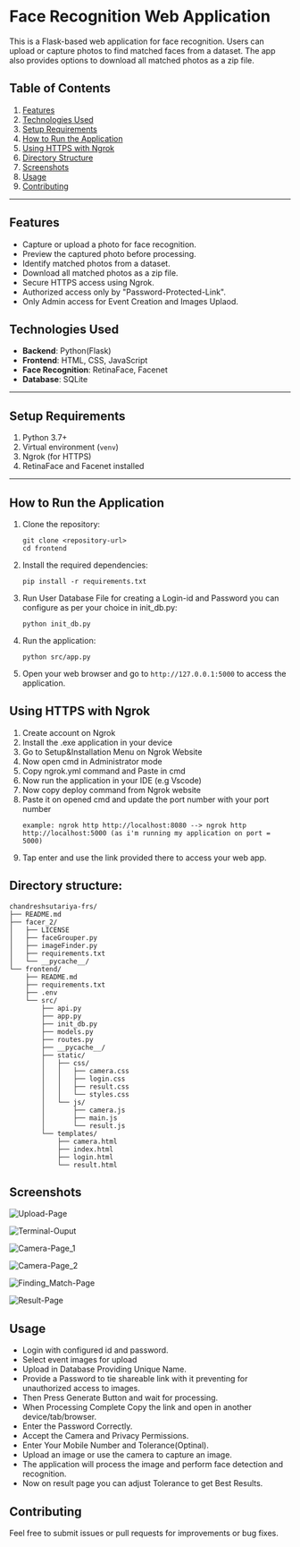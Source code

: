 # Face Recognition Web Application

This is a Flask-based web application for face recognition. Users can upload or capture photos to find matched faces from a dataset. The app also provides options to download all matched photos as a zip file.

## Table of Contents
1. [Features](#features)
2. [Technologies Used](#technologies-used)
3. [Setup Requirements](#setup-requirements)
4. [How to Run the Application](#how-to-run-the-application)
5. [Using HTTPS with Ngrok](#using-https-with-ngrok)
6. [Directory Structure](#directory-structure)
7. [Screenshots](#screenshots)
8. [Usage](#usage)
9. [Contributing](#contributing)

---

## Features
- Capture or upload a photo for face recognition.
- Preview the captured photo before processing.
- Identify matched photos from a dataset.
- Download all matched photos as a zip file.
- Secure HTTPS access using Ngrok.
- Authorized access only by "Password-Protected-Link".
- Only Admin access for Event Creation and Images Uplaod.

## Technologies Used
- **Backend**: Python(Flask)
- **Frontend**: HTML, CSS, JavaScript
- **Face Recognition**: RetinaFace, Facenet
- **Database**: SQLite

---

## Setup Requirements
1. Python 3.7+
2. Virtual environment (`venv`)
3. Ngrok (for HTTPS)
4. RetinaFace and Facenet installed

---

## How to Run the Application

1. Clone the repository:
   ```
   git clone <repository-url>
   cd frontend
   ```

2. Install the required dependencies:
   ```
   pip install -r requirements.txt
   ```

3. Run User Database File for creating a Login-id and Password you can configure as per your choice in init_db.py:
   ```
   python init_db.py
   ```

4. Run the application:
   ```
   python src/app.py
   ```

5. Open your web browser and go to `http://127.0.0.1:5000` to access the application.


## Using HTTPS with Ngrok
1. Create account on Ngrok
2. Install the .exe application in your device
3. Go to Setup&Installation Menu on Ngrok Website
3. Now open cmd in Administrator mode
4. Copy ngrok.yml command and Paste in cmd
5. Now run the application in your IDE (e.g Vscode)
6. Now copy deploy command from Ngrok website
7. Paste it on opened cmd and update the port number with your port number
   ```
   example: ngrok http http://localhost:8080 --> ngrok http http://localhost:5000 (as i'm running my application on port = 5000)
   ```
8. Tap enter and use the link provided there to access your web app.

## Directory structure:

    chandreshsutariya-frs/
    ├── README.md
    ├── facer_2/
    │   ├── LICENSE
    │   ├── faceGrouper.py
    │   ├── imageFinder.py
    │   ├── requirements.txt
    │   └── __pycache__/
    └── frontend/
        ├── README.md
        ├── requirements.txt
        ├── .env
        └── src/
            ├── api.py
            ├── app.py
            ├── init_db.py
            ├── models.py
            ├── routes.py
            ├── __pycache__/
            ├── static/
            │   ├── css/
            │   │   ├── camera.css
            │   │   ├── login.css
            │   │   ├── result.css
            │   │   └── styles.css
            │   └── js/
            │       ├── camera.js
            │       ├── main.js
            │       └── result.js
            └── templates/
                ├── camera.html
                ├── index.html
                ├── login.html
                └── result.html

## Screenshots
![Upload-Page](https://github.com/user-attachments/assets/ac963755-8fbb-48ab-aac3-d8127f6c914e)

![Terminal-Ouput](https://github.com/user-attachments/assets/44d0f79a-6359-4661-a76b-fe64071a7c55)

![Camera-Page_1](https://github.com/user-attachments/assets/9fd3488f-e8c7-40c6-bb1c-aa1431aa46ea)

![Camera-Page_2](https://github.com/user-attachments/assets/cc52390d-56cd-47d2-98bf-cebb9f4a4d95)

![Finding_Match-Page](https://github.com/user-attachments/assets/f1e1cfa9-2cc0-40d6-a1ed-9e134e4c6077)

![Result-Page](https://github.com/user-attachments/assets/d618ac11-072c-49a1-bb62-63f269158c80)


## Usage
- Login with configured id and password.
- Select event images for upload
- Upload in Database Providing Unique Name.
- Provide a Password to tie shareable link with it preventing for unauthorized access to images.
- Then Press Generate Button and wait for processing.
- When Processing Complete Copy the link and open in another device/tab/browser.
- Enter the Password Correctly.
- Accept the Camera and Privacy Permissions.
- Enter Your Mobile Number and Tolerance(Optinal).
- Upload an image or use the camera to capture an image.
- The application will process the image and perform face detection and recognition.
- Now on result page you can adjust Tolerance to get Best Results.

## Contributing

Feel free to submit issues or pull requests for improvements or bug fixes.
